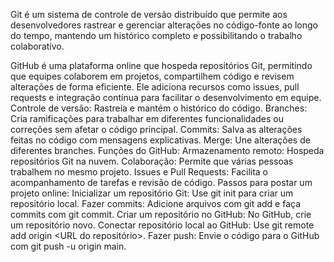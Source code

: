Git é um sistema de controle de versão distribuído que permite aos desenvolvedores rastrear e gerenciar alterações no código-fonte ao longo do tempo, mantendo um histórico completo e possibilitando o trabalho colaborativo.

GitHub é uma plataforma online que hospeda repositórios Git, permitindo que equipes colaborem em projetos, compartilhem código e revisem alterações de forma eficiente. Ele adiciona recursos como issues, pull requests e integração contínua para facilitar o desenvolvimento em equipe.
Controle de versão: Rastreia e mantém o histórico do código.
Branches: Cria ramificações para trabalhar em diferentes funcionalidades ou correções sem afetar o código principal.
Commits: Salva as alterações feitas no código com mensagens explicativas.
Merge: Une alterações de diferentes branches.
Funções do GitHub:
Armazenamento remoto: Hospeda repositórios Git na nuvem.
Colaboração: Permite que várias pessoas trabalhem no mesmo projeto.
Issues e Pull Requests: Facilita o acompanhamento de tarefas e revisão de código.
Passos para postar um projeto online:
Inicializar um repositório Git: Use git init para criar um repositório local.
Fazer commits: Adicione arquivos com git add e faça commits com git commit.
Criar um repositório no GitHub: No GitHub, crie um repositório novo.
Conectar repositório local ao GitHub: Use git remote add origin <URL do repositório>.
Fazer push: Envie o código para o GitHub com git push -u origin main.

